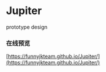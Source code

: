 # Jupiter
 prototype design

### 在线预览
[https://funnyjkteam.github.io/Jupiter/](https://funnyjkteam.github.io/Jupiter/)
